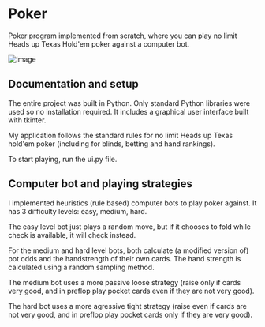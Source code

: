 # Poker
Poker program implemented from scratch, where you can play no limit Heads up Texas Hold'em poker against a computer bot. 

![image](https://github.com/flavieq88/poker/assets/166056837/e2fb3260-1384-44fd-9eb9-e966a97f0987)

## Documentation and setup
The entire project was built in Python. Only standard Python libraries were used so no installation required.
It includes a graphical user interface built with tkinter.
 
My application follows the standard rules for no limit Heads up Texas hold'em poker (including for blinds, betting and hand rankings). 

To start playing, run the ui.py file.

## Computer bot and playing strategies
I implemented heuristics (rule based) computer bots to play poker against. 
It has 3 difficulty levels: easy, medium, hard.

The easy level bot just plays a random move, but if it chooses to fold while check is available, it will check instead.

For the medium and hard level bots, both calculate (a modified version of) pot odds and the handstrength of their own cards. The hand strength is calculated using a random sampling method.

The medium bot uses a more passive loose strategy (raise only if cards very good, and in preflop play pocket cards even if they are not very good).

The hard bot uses a more agressive tight strategy (raise even if cards are not very good, and in preflop play pocket cards only if they are very good).

